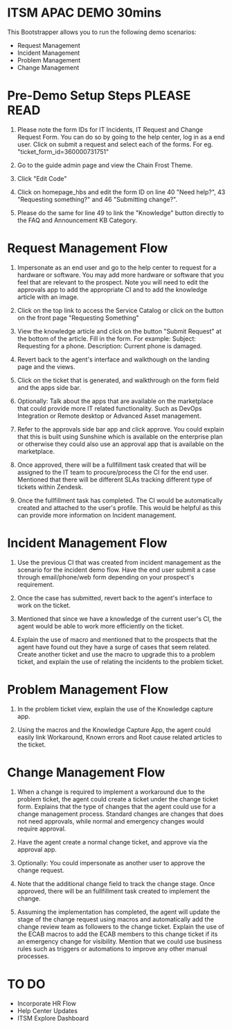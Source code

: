 # **ITSM APAC DEMO 30mins**
This Bootstrapper allows you to run the following demo scenarios:
- Request Management
- Incident Management
- Problem Management
- Change Management

# **Pre-Demo Setup Steps PLEASE READ**
1. Please note the form IDs for IT Incidents, IT Request and Change Request Form. You can do so by going to the help center, log in as a end user. Click on submit a request and select each of the forms. For eg. "ticket_form_id=360000731751"

2. Go to the guide admin page and view the Chain Frost Theme.

3. Click "Edit Code"

4. Click on homepage_hbs and edit the form ID on line 40 "Need help?", 43 "Requesting something?" and 46 "Submitting change?". 

5. Please do the same for line 49 to link the "Knowledge" button directly to the FAQ and Announcement KB Category.

# Request Management Flow 
1. Impersonate as an end user and go to the help center to request for a hardware or software.
You may add more hardware or software that you feel that are relevant to the prospect. 
Note you will need to edit the approvals app to add the appropriate CI and to add the knowledge article with an image.

2. Click on the top link to access the Service Catalog or click on the button on the front page "Requesting Something"

3. View the knowledge article and click on the button "Submit Request" at the bottom of the article. Fill in the form. For example: Subject: Requesting for a phone. Description: Current phone is damaged.

4. Revert back to the agent's interface and walkthough on the landing page and the views.

5. Click on the ticket that is generated, and walkthrough on the form field and the apps side bar.

6. Optionally: Talk about the apps that are available on the marketplace that could provide more IT related functionality. Such as DevOps Integration or Remote desktop or Advanced Asset management.

7. Refer to the approvals side bar app and click approve. You could explain that this is built using Sunshine which is available on the enterprise plan or otherwise they could also use an approval app that is available on the marketplace.

8. Once approved, there will be a fullfillment task created that will be assigned to the IT team to procure/process the CI for the end user. Mentioned that there will be different SLAs tracking different type of tickets within Zendesk.

9. Once the fullfillment task has completed. The CI would be automatically created and attached to the user's profile. This would be helpful as this can provide more information on Incident management. 

# Incident Management Flow
1. Use the previous CI that was created from incident management as the scenario for the incident demo flow. Have the end user submit a case through email/phone/web form depending on your prospect's requirement.

2. Once the case has submitted, revert back to the agent's interface to work on the ticket.

3. Mentioned that since we have a knowledge of the current user's CI, the agent would be able to work more efficiently on the ticket.

4. Explain the use of macro and mentioned that to the prospects that the agent have found out they have a surge of cases that seem related. Create another ticket and use the macro to upgrade this to a problem ticket, and explain the use of relating the incidents to the problem ticket.

# Problem Management Flow
1. In the problem ticket view, explain the use of the Knowledge capture app.

2. Using the macros and the Knowledge Capture App, the agent could easily link Workaround, Known errors and Root cause related articles to the ticket.

# Change Management Flow
1. When a change is required to implement a workaround due to the problem ticket, the agent could create a ticket under the change ticket form. Explains that the type of changes that the agent could use for a change management process. Standard changes are changes that does not need approvals, while normal and emergency changes would require approval.

2. Have the agent create a normal change ticket, and approve via the approval app. 

3. Optionally: You could impersonate as another user to approve the change request.

4. Note that the additional change field to track the change stage. Once approved, there will be an fullfillment task created to implement the change. 

5. Assuming the implementation has completed, the agent will update the stage of the change request using macros and automatically add the change review team as followers to the change ticket. Explain the use of the ECAB macros to add the ECAB members to this change ticket if its an emergency change for visibility. Mention that we could use business rules such as triggers or automations to improve any other manual processes.

# TO DO
- Incorporate HR Flow
- Help Center Updates
- ITSM Explore Dashboard


